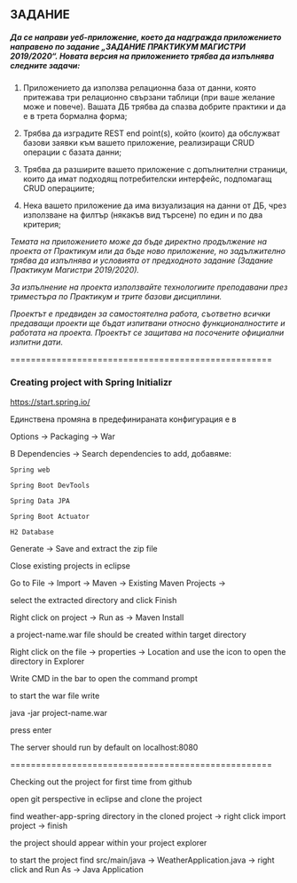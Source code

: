 ## ЗАДАНИЕ

##### Да се направи уеб-приложение, което да надгражда приложението направено по задание „ЗАДАНИЕ ПРАКТИКУМ МАГИСТРИ 2019/2020“. Новата версия на приложението трябва да изпълнява следните задачи:


1. Приложението да използва релационна база от данни, която притежава три релационно свързани таблици (при ваше желание може и повече). Вашата ДБ трябва да спазва добрите практики и да е в трета бормална форма;

2. Трябва да изградите REST end point(s), който (които) да обслужват базови заявки към вашето приложение, реализиращи CRUD операции с базата данни;

3. Трябва да разширите вашето приложение с допълнителни страници, които да имат подходящ потребителски интерфейс, подпомагащ CRUD операциите;

4. Нека вашето приложение да има визуализация на данни от ДБ, чрез използване на филтър (някакъв вид търсене) по един и по два критерия;



*Темата на приложението може да бъде директно продължение на проекта от Практикум или да бъде ново приложение, но задължително трябва да изпълнява и условията от предходното задание (Задание Практикум Магистри 2019/2020).*

*За изпълнение на проекта използвайте технологиите преподавани през триместъра по Практикум и трите базови дисциплини.*

*Проектът е предвиден за самостоятелна работа, съответно всички предаващи проекти ще бъдат изпитвани относно функционалностите и работата на проекта. Проектът се защитава на посочените официални изпитни дати.*


===================================================






### Creating project with Spring Initializr

https://start.spring.io/

Единствена промяна в предефинираната конфигурация е в

Options -> Packaging -> War

В Dependencies -> Search dependencies to add, добавяме:

    Spring web

    Spring Boot DevTools

    Spring Data JPA

    Spring Boot Actuator

    H2 Database


Generate -> Save and extract the zip file

Close existing projects in eclipse

Go to File -> Import -> Maven -> Existing Maven Projects ->

select the extracted directory and click Finish

Right click on project -> Run as -> Maven Install

a project-name.war file should be created within target directory

Right click on the file -> properties -> Location and use the icon to open the directory in Explorer

Write CMD in the bar to open the command prompt

to start the war file write

java -jar project-name.war

press enter

The server should run by default on localhost:8080


===================================================

Checking out the project for first time from github

open git perspective in eclipse and clone the project

find weather-app-spring directory in the cloned project -> right click import project -> finish

the project should appear within your project explorer

to start the project find src/main/java -> WeatherApplication.java -> right click and Run As -> Java Application




